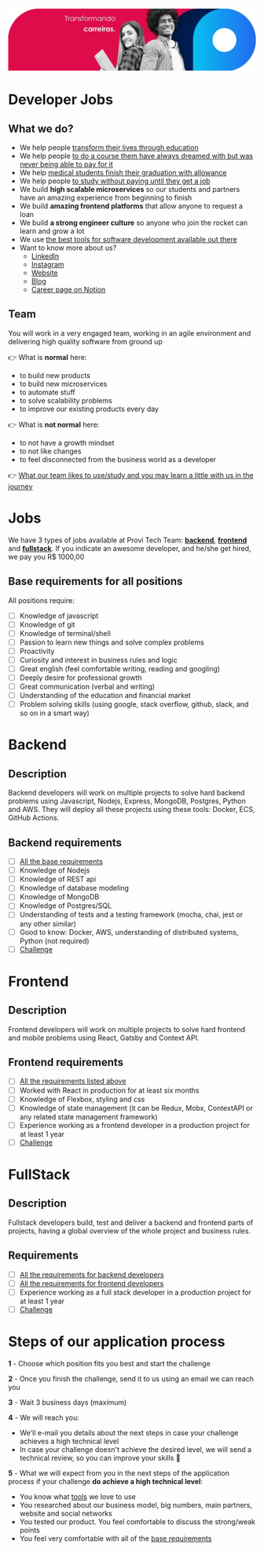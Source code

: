 ![Provi Tech Team](./img/background.jpg)

# Developer Jobs

## What we do?

- We help
  people [transform their lives through education](https://forbes.com.br/forbes-tech/2020/07/fintech-e-plataforma-de-educacao-anunciam-programa-para-estudantes-de-medicina/)
- We help
  people [to do a course them have always dreamed with but was never being able to pay for it](https://6minutos.uol.com.br/minhas-financas/conheca-a-provi-a-fintech-que-analisa-sua-perspectiva-de-carreira-na-hora-de-emprestar/)
- We
  help [medical students finish their graduation with allowance](https://blog.provi.com.br/institucional/provi-fintech-acesso-a-educacao/)
- We help
  people [to study without paying until they get a job](https://medium.com/@avbaraldi/o-que-%C3%A9-income-share-agreement-isa-1539eb015267)
- We build **high scalable microservices** so our students and partners have an amazing experience from beginning to
  finish
- We build **amazing frontend platforms** that allow anyone to request a loan
- We build **a strong engineer culture** so anyone who join the rocket can learn and grow a lot
- We use [the best tools for software development available out there](./tools/tools.md)
- Want to know more about us?
    - [LinkedIn](https://www.linkedin.com/company/provi)
    - [Instagram](https://www.instagram.com/sejaprovi/?hl=pt)
    - [Website](https://provi.com.br/)
    - [Blog](https://blog.provi.com.br/)
    - [Career page on Notion](https://provi.com.br/carreiras)

## Team

You will work in a very engaged team, working in an agile environment and delivering high quality software from ground
up

👉 What is **normal** here:

- to build new products
- to build new microservices
- to automate stuff
- to solve scalability problems
- to improve our existing products every day

👉 What is **not normal** here:

- to not have a growth mindset
- to not like changes
- to feel disconnected from the business world as a developer

👉 [What our team likes to use/study and you may learn a little with us in the journey](./tools/tools.md)

# Jobs

We have 3 types of jobs available at Provi Tech Team: [**backend**](#backend), [**frontend**](#frontend) and
[**fullstack**](#fullstack). If you indicate an awesome developer, and he/she get hired, we pay you R$ 1000,00

## Base requirements for all positions

All positions require:

- [ ] Knowledge of javascript
- [ ] Knowledge of git
- [ ] Knowledge of terminal/shell
- [ ] Passion to learn new things and solve complex problems
- [ ] Proactivity
- [ ] Curiosity and interest in business rules and logic
- [ ] Great english (feel comfortable writing, reading and googling)
- [ ] Deeply desire for professional growth
- [ ] Great communication (verbal and writing)
- [ ] Understanding of the education and financial market
- [ ] Problem solving skills (using google, stack overflow, github, slack, and so on in a smart way)

# Backend

## Description

Backend developers will work on multiple projects to solve hard backend problems using Javascript, Nodejs, Express,
MongoDB, Postgres, Python and AWS. They will deploy all these projects using these tools: Docker, ECS, GitHub Actions.

## Backend requirements

- [ ] [All the base requirements](#base-requirements-for-all-positions)
- [ ] Knowledge of Nodejs
- [ ] Knowledge of REST api
- [ ] Knowledge of database modeling
- [ ] Knowledge of MongoDB
- [ ] Knowledge of Postgres/SQL
- [ ] Understanding of tests and a testing framework (mocha, chai, jest or any other similar)
- [ ] Good to know: Docker, AWS, understanding of distributed systems, Python (not required)
- [ ] [Challenge](./backend/challenge.md)

# Frontend

## Description

Frontend developers will work on multiple projects to solve hard frontend and mobile problems using React, Gatsby and
Context API.

## Frontend requirements

- [ ] [All the requirements listed above](#base-requirements-for-all-positions)
- [ ] Worked with React in production for at least six months
- [ ] Knowledge of Flexbox, styling and css
- [ ] Knowledge of state management (it can be Redux, Mobx, ContextAPI or any related state management framework)
- [ ] Experience working as a frontend developer in a production project for at least 1 year
- [ ] [Challenge](./frontend/challenge.md)

# FullStack

## Description

Fullstack developers build, test and deliver a backend and frontend parts of projects, having a global overview of the
whole project and business rules.

## Requirements

- [ ] [All the requirements for backend developers](#backend-requirements)
- [ ] [All the requirements for frontend developers](#frontend-requirements)
- [ ] Experience working as a full stack developer in a production project for at least 1 year
- [ ] [Challenge](./fullstack/challenge.md)

# Steps of our application process

**1** - Choose which position fits you best and start the challenge

**2** - Once you finish the challenge, send it to us using an email we can reach you

**3** - Wait 3 business days (maximum)

**4** - We will reach you:

- We'll e-mail you details about the next steps in case your challenge achieves a high technical level
- In case your challenge doesn't achieve the desired level, we will send a technical review, so you can improve your
  skills 💪

**5** - What we will expect from you in the next steps of the application process if your challenge **do achieve a high
technical level**:

- You know what [tools](./tools/tools.md) we love to use
- You researched about our business model, big numbers, main partners, website and social networks
- You tested our product. You feel comfortable to discuss the strong/weak points
- You feel very comfortable with all of the [base requirements](#base-requirements-for-all-positions)
